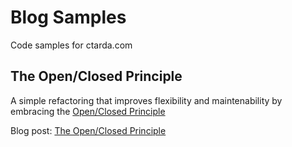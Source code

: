 # Blog Samples
Code samples for ctarda.com

## The Open/Closed Principle
A simple refactoring that improves flexibility and maintenability by embracing the [Open/Closed Principle](http://en.wikipedia.org/wiki/Open/closed_principle "The Open/Closed Principle: Wikipedia")

Blog post: [The Open/Closed Principle](http://ctarda.com/2015/04/the-openclosed-principle/ "The Open/Closed Principle: ctarda.com")
